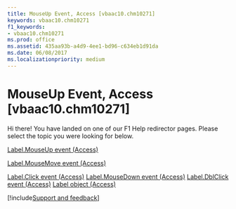 ```yaml
---
title: MouseUp Event, Access [vbaac10.chm10271]
keywords: vbaac10.chm10271
f1_keywords:
- vbaac10.chm10271
ms.prod: office
ms.assetid: 435aa93b-a4d9-4ee1-bd96-c634eb1d91da
ms.date: 06/08/2017
ms.localizationpriority: medium
---
```



# MouseUp Event, Access [vbaac10.chm10271]

Hi there! You have landed on one of our F1 Help redirector pages. Please select the topic you were looking for below.

[Label.MouseUp event (Access)](https://msdn.microsoft.com/library/da68ccbf-8b14-e605-552d-2e515b5793a3%28Office.15%29.aspx)

[Label.MouseMove event (Access)](https://msdn.microsoft.com/library/a06d836a-bd6b-83ad-26b0-59c3f9a24bcd%28Office.15%29.aspx)

[Label.Click event (Access)](https://msdn.microsoft.com/library/0fc45b32-481e-9bcc-f308-6b45801251c5%28Office.15%29.aspx)
[Label.MouseDown event (Access)](https://msdn.microsoft.com/library/1895790f-e5d6-493e-6005-a2c6a83cbd87%28Office.15%29.aspx)
[Label.DblClick event (Access)](https://msdn.microsoft.com/library/0cb6512b-cb04-c586-dc8a-ab9208791475%28Office.15%29.aspx)
[Label object (Access)](https://msdn.microsoft.com/library/3d83d916-85d7-b2eb-c9f6-f9a6ff0c9ec7%28Office.15%29.aspx)

[!include[Support and feedback](~/includes/feedback-boilerplate.md)]